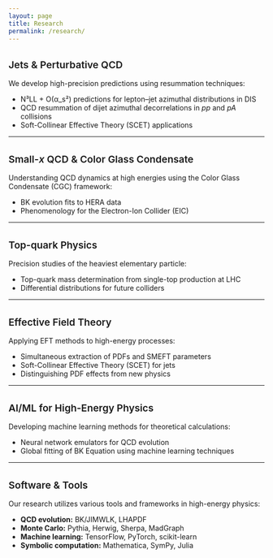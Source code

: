 ```yaml
---
layout: page
title: Research
permalink: /research/
---
```


<style>
.page-title {
  font-size: 1.5rem !important;
  font-weight: 600;
}

h2 {
  font-size: 1.2rem !important;
  font-weight: 600;
  margin-top: 2rem;
  margin-bottom: 1rem;
}
</style>

## Jets & Perturbative QCD

We develop high-precision predictions using resummation techniques:
- N³LL + O(α_s²) predictions for lepton–jet azimuthal distributions in DIS
- QCD resummation of dijet azimuthal decorrelations in *pp* and *pA* collisions
- Soft-Collinear Effective Theory (SCET) applications

---

## Small-*x* QCD & Color Glass Condensate

Understanding QCD dynamics at high energies using the Color Glass Condensate (CGC) framework:
- BK evolution fits to HERA data
- Phenomenology for the Electron-Ion Collider (EIC)

---

## Top-quark Physics

Precision studies of the heaviest elementary particle:
- Top-quark mass determination from single-top production at LHC
- Differential distributions for future colliders

---

## Effective Field Theory

Applying EFT methods to high-energy processes:
- Simultaneous extraction of PDFs and SMEFT parameters
- Soft-Collinear Effective Theory (SCET) for jets
- Distinguishing PDF effects from new physics

---

## AI/ML for High-Energy Physics

Developing machine learning methods for theoretical calculations:
- Neural network emulators for QCD evolution
- Global fitting of BK Equation using machine learning techniques

---

## Software & Tools

Our research utilizes various tools and frameworks in high-energy physics:
- **QCD evolution:** BK/JIMWLK, LHAPDF
- **Monte Carlo:** Pythia, Herwig, Sherpa, MadGraph
- **Machine learning:** TensorFlow, PyTorch, scikit-learn
- **Symbolic computation:** Mathematica, SymPy, Julia
